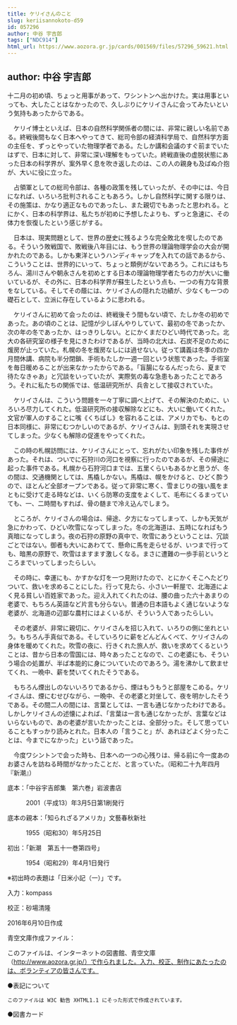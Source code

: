 ```yaml
---
title: ケリイさんのこと
slug: keriisannokoto-d59
id: 057296
author: 中谷 宇吉郎
tags: ["NDC914"]
html_url: https://www.aozora.gr.jp/cards/001569/files/57296_59621.html
---
```


## author: 中谷 宇吉郎

十二月の初め頃、ちょっと用事があって、ワシントンへ出かけた。実は用事といっても、大したことはなかったので、久しぶりにケリイさんに会ってみたいという気持もあったからである。

　ケリイ博士といえば、日本の自然科学関係者の間には、非常に親しい名前である。終戦後間もなく日本へやってきて、総司令部の経済科学局で、自然科学方面の主任を、ずっとやっていた物理学者である。たしか講和会議のすぐ前までいたはずで、日本に対して、非常に深い理解をもっていた。終戦直後の虚脱状態にあった日本の科学界が、案外早く息を吹き返したのは、この人の親身も及ばぬ介抱が、大いに役に立った。

　占領軍としての総司令部は、各種の政策を残していったが、その中には、今日になれば、いろいろ批判されることもあろう。しかし自然科学に関する限りは、その施策は、かなり適正なものであったし、また親切でもあったと思われる。とにかく、日本の科学界は、私たちが初めに予想したよりも、ずっと急速に、その体力を恢復したという感じがする。

　日本は、現実問題として、世界の歴史に残るような完全敗北を喫したのである。そういう敗戦国で、敗戦後八年目には、もう世界の理論物理学会の大会が開かれたのである。しかも東洋というハンディキャップを入れての話であるから、こういうことは、世界的にいって、ちょっと類例がないであろう。これにはもちろん、湯川さんや朝永さんを初めとする日本の理論物理学者たちの力が大いに働いているが、その外に、日本の科学界が蘇生したという点も、一つの有力な背景をなしている。そしてその蔭には、ケリイさんの隠れた功績が、少なくも一つの礎石として、立派に存在しているように思われる。

　ケリイさんに初めて会ったのは、終戦後そう間もない頃で、たしか冬の初めであった。あの頃のことは、記憶が少しぼんやりしていて、最初の冬であったか、次の年の冬であったか、はっきりしない。とにかくまだひどい時代であった。北大の各研究室の様子を見にきたわけであるが、当時の北大は、石炭不足のために煖房が止っていた。札幌の冬を煖房なしには過せない。従って講義は冬季の四か月間休講、病院も半分閉鎖、手術もたしか一週一回という状態であった。手術室を毎日暖めることが出来なかったからである。「盲腸になるんだったら、夏まで待たなきゃあ」と冗談をいっていたが、実際気の毒な急患もあったことであろう。それに私たちの関係では、低温研究所が、兵舎として接収されていた。

　ケリイさんは、こういう問題を一々丁寧に調べ上げて、その解決のために、いろいろ尽力してくれた。低温研究所の接収解除などにも、大いに働いてくれた。文官が軍人のすることに嘴《くちばし》を容れることは、アメリカでも、もとの日本同様に、非常にむつかしいのであるが、ケリイさんは、到頭それを実現させてしまった。少なくも解除の促進をやってくれた。

　この時の札幌訪問には、ケリイさんにとって、忘れがたい印象を残した事件があった。それは、ついでに石狩川の河口を視察に行ったのであるが、その帰途に起った事件である。札幌から石狩河口までは、五里くらいもあるかと思うが、冬の間は、交通機関としては、馬橇しかない。馬橇は、幌をかけると、ひどく酔うので、ほとんど全部オープンである。従って非常に寒く、雪まじりの強い風をまともに受けて走る時などは、いくら防寒の支度をよくして、毛布にくるまっていても、一、二時間もすれば、骨の髄まで冷え込んでしまう。

　ところが、ケリイさんの場合は、帰途、夕方になってしまって、しかも天気が急にかわって、ひどい吹雪になってしまった。冬の北海道は、五時になればもう真暗になってしまう。夜の石狩の原野の真中で、吹雪にあうということは、冗談ごとではない。御者も大いにあわてて、懸命に馬を走らせるが、いつまで行っても、暗黒の原野で、吹雪はますます激しくなる。まさに遭難の一歩手前というところまでいってしまったらしい。

　その時に、幸運にも、かすかな灯を一つ見附けたので、とにかくそこへたどりついて、救いを求めることにした。行って見たら、小さい一軒屋で、北海道によく見る貧しい百姓家であった。迎え入れてくれたのは、腰の曲った六十あまりの老婆で、もちろん英語など片言も分らない。普通の日本語もよく通じないような老婆が、北海道の辺鄙な農村にはよくいるが、そういう人であったらしい。

　その老婆が、非常に親切に、ケリイさんを招じ入れて、いろりの側に坐れという。もちろん手真似である。そしていろりに薪をどんどんくべて、ケリイさんの身体を暖めてくれた。吹雪の夜に、行きくれた旅人が、救いを求めてくるということは、昔から日本の雪国には、時々あったことなので、この老婆にも、そういう場合の処置が、半ば本能的に身についていたのであろう。湯を沸かして飲ませてくれ、一晩中、薪を焚いてくれたそうである。

　もちろん煙出しのないいろりであるから、煙はもうもうと部屋をこめる。ケリイさんは、煙にむせびながら、一晩中、その老婆と対坐して、夜を明かしたそうである。その間二人の間には、言葉としては、一言も通じなかったわけである。しかしケリイさんの述懐によれば、「言葉は一言も通じなかったが、言葉などはいらないもので、あの老婆が言いたかったことは、全部分った。そして思っていることもすっかり読みとれた。日本人の「言うこと」が、あれほどよく分ったことは、今までになかった」という話であった。

　今度ワシントンで会った時も、日本への一つの心残りは、帰る前に今一度あのお婆さんを訪ねる時間がなかったことだ、と言っていた。（昭和二十九年四月『新潮』）













底本：「中谷宇吉郎集　第六巻」岩波書店

　　　2001（平成13）年3月5日第1刷発行

底本の親本：「知られざるアメリカ」文藝春秋新社

　　　1955（昭和30）年5月25日

初出：「新潮　第五十一巻第四号」

　　　1954（昭和29）年4月1日発行

※初出時の表題は「日米小記（一）」です。

入力：kompass

校正：砂場清隆

2016年6月10日作成

青空文庫作成ファイル：

このファイルは、インターネットの図書館、青空文庫（http://www.aozora.gr.jp/）で作られました。入力、校正、制作にあたったのは、ボランティアの皆さんです。











●表記について


	このファイルは W3C 勧告 XHTML1.1 にそった形式で作成されています。







●図書カード